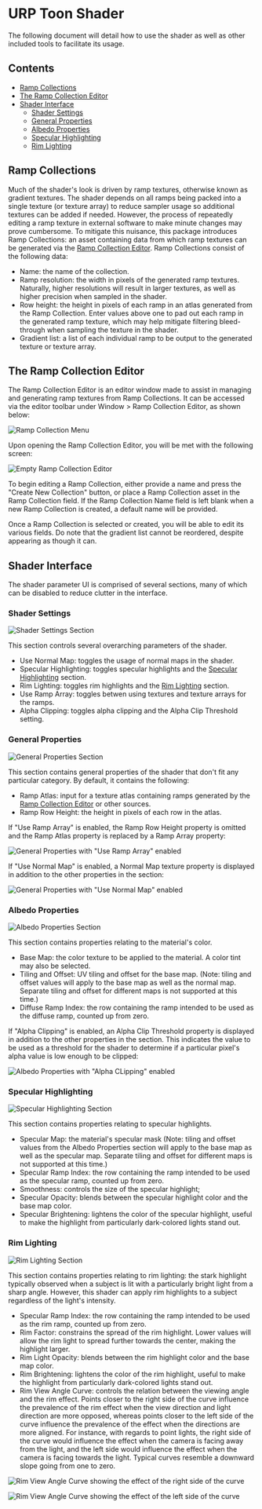 # URP Toon Shader <!-- omit in toc -->

The following document will detail how to use the shader as well as other included tools to facilitate its usage.

## Contents <!-- omit in toc -->

- [Ramp Collections](#ramp-collections)
- [The Ramp Collection Editor](#the-ramp-collection-editor)
- [Shader Interface](#shader-interface)
  - [Shader Settings](#shader-settings)
  - [General Properties](#general-properties)
  - [Albedo Properties](#albedo-properties)
  - [Specular Highlighting](#specular-highlighting)
  - [Rim Lighting](#rim-lighting)

## Ramp Collections

Much of the shader's look is driven by ramp textures, otherwise known as gradient textures. The shader depends on all ramps being packed into a single texture (or texture array) to reduce sampler usage so additional textures can be added if needed. However, the process of repeatedly editing a ramp texture in external software to make minute changes may prove cumbersome. To mitigate this nuisance, this package introduces Ramp Collections: an asset containing data from which ramp textures can be generated via the [Ramp Collection Editor](#the-ramp-collection-editor). Ramp Collections consist of the following data:

- Name: the name of the collection.
- Ramp resolution: the width in pixels of the generated ramp textures. Naturally, higher resolutions will result in larger textures, as well as higher precision when sampled in the shader.
- Row height: the height in pixels of each ramp in an atlas generated from the Ramp Collection. Enter values above one to pad out each ramp in the generated ramp texture, which may help mitigate filtering bleed-through when sampling the texture in the shader.
- Gradient list: a list of each individual ramp to be output to the generated texture or texture array.

## The Ramp Collection Editor

The Ramp Collection Editor is an editor window made to assist in managing and generating ramp textures from Ramp Collections. It can be accessed via the editor toolbar under Window > Ramp Collection Editor, as shown below:

![Ramp Collection Menu](Images/ramp_collection_menu_item.png)

Upon opening the Ramp Collection Editor, you will be met with the following screen:

![Empty Ramp Collection Editor](Images/ramp_collection_empty.png)

To begin editing a Ramp Collection, either provide a name and press the "Create New Collection" button, or place a Ramp Collection asset in the Ramp Collection field. If the Ramp Collection Name field is left blank when a new Ramp Collection is created, a default name will be provided.

Once a Ramp Collection is selected or created, you will be able to edit its various fields. Do note that the gradient list cannot be reordered, despite appearing as though it can.

## Shader Interface

The shader parameter UI is comprised of several sections, many of which can be disabled to reduce clutter in the interface.

### Shader Settings

![Shader Settings Section](Images/shader_settings.png)

This section controls several overarching parameters of the shader.

- Use Normal Map: toggles the usage of normal maps in the shader.
- Specular Highlighting: toggles specular highlights and the [Specular Highlighting](#specular-highlighting) section.
- Rim Lighting: toggles rim highlights and the [Rim Lighting](#rim-lighting) section.
- Use Ramp Array: toggles betwen using textures and texture arrays for the ramps.
- Alpha Clipping: toggles alpha clipping and the Alpha Clip Threshold setting.

### General Properties

![General Properties Section](Images/general_properties.png)

This section contains general properties of the shader that don't fit any particular category. By default, it contains the following:

- Ramp Atlas: input for a texture atlas containing ramps generated by the [Ramp Collection Editor](#the-ramp-collection-editor) or other sources.
- Ramp Row Height: the height in pixels of each row in the atlas.

If "Use Ramp Array" is enabled, the Ramp Row Height property is omitted and the Ramp Atlas property is replaced by a Ramp Array property:

![General Properties with "Use Ramp Array" enabled](Images/general_properties_array.png)

If "Use Normal Map" is enabled, a Normal Map texture property is displayed in addition to the other properties in the section:

![General Properties with "Use Normal Map" enabled](Images/general_properties_normal.png)

### Albedo Properties

![Albedo Properties Section](Images/albedo_properties.png)

This section contains properties relating to the material's color.

- Base Map: the color texture to be applied to the material. A color tint may also be selected.
- Tiling and Offset: UV tiling and offset for the base map. (Note: tiling and offset values will apply to the base map as well as the normal map. Separate tiling and offset for different maps is not supported at this time.)
- Diffuse Ramp Index: the row containing the ramp intended to be used as the diffuse ramp, counted up from zero.

If "Alpha Clipping" is enabled, an Alpha Clip Threshold property is displayed in addition to the other properties in the section. This indicates the value to be used as a threshold for the shader to determine if a particular pixel's alpha value is low enough to be clipped:

![Albedo Properties with "Alpha CLipping" enabled](Images/albedo_properties_alpha.png)

### Specular Highlighting

![Specular Highlighting Section](Images/specular_highlighting.png)

This section contains properties relating to specular highlights.

- Specular Map: the material's specular mask (Note: tiling and offset values from the Albedo Properties section will apply to the base map as well as the specular map. Separate tiling and offset for different maps is not supported at this time.)
- Specular Ramp Index: the row containing the ramp intended to be used as the specular ramp, counted up from zero.
- Smoothness: controls the size of the specular highlight;
- Specular Opacity: blends between the specular highlight color and the base map color.
- Specular Brightening: lightens the color of the specular highlight, useful to make the highlight from particularly dark-colored lights stand out.

### Rim Lighting

![Rim Lighting Section](Images/rim_lighting.png)

This section contains properties relating to rim lighting: the stark highlight typically observed when a subject is lit with a particularly bright light from a sharp angle. However, this shader can apply rim highlights to a subject regardless of the light's intensity.

- Specular Ramp Index: the row containing the ramp intended to be used as the rim ramp, counted up from zero.
- Rim Factor: constrains the spread of the rim highlight. Lower values will allow the rim light to spread further towards the center, making the highlight larger.
- Rim Light Opacity: blends between the rim highlight color and the base map color.
- Rim Brightening: lightens the color of the rim highlight, useful to make the highlight from particularly dark-colored lights stand out.
- Rim View Angle Curve: controls the relation between the viewing angle and the rim effect. Points closer to the right side of the curve influence the prevalence of the  rim effect when the view direction and light direction are more opposed, whereas points closer to the left side of the curve influence the prevalence of the effect when the directions are more aligned. For instance, with regards to point lights, the right side of the curve would influence the effect when the camera is facing away from the light, and the left side would influence the effect when the camera is facing towards the light. Typical curves resemble a downward slope going from one to zero.

![Rim View Angle Curve showing the effect of the right side of the curve](Images/rim_curve_right_example.png)

![Rim View Angle Curve showing the effect of the left side of the curve](Images/rim_curve_left_example.png)